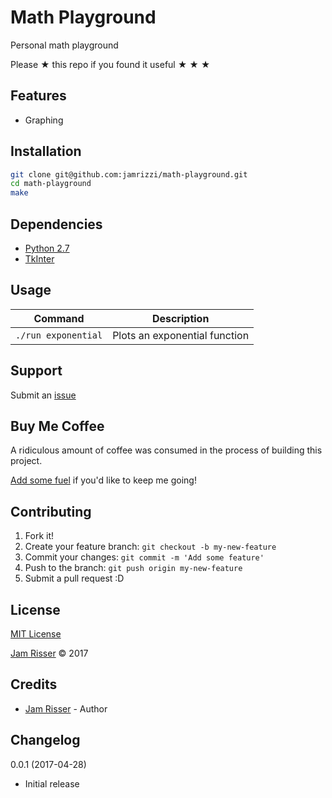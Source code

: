 # Math Playground

Personal math playground

Please &#9733; this repo if you found it useful &#9733; &#9733; &#9733;


## Features
<!------------------------------------------------------->

* Graphing


## Installation
<!------------------------------------------------------->

```sh
git clone git@github.com:jamrizzi/math-playground.git
cd math-playground
make
```


## Dependencies
<!------------------------------------------------------->

* [Python 2.7](https://www.python.org/)
* [TkInter](https://wiki.python.org/moin/TkInter)


## Usage
<!------------------------------------------------------->

| Command             | Description                   |
| ------------------- | ----------------------------- |
| `./run exponential` | Plots an exponential function |


## Support
<!------------------------------------------------------->

Submit an [issue](https://github.com/jamrizzi/math-playground/issues/new)


## Buy Me Coffee
<!------------------------------------------------------->

A ridiculous amount of coffee was consumed in the process of building this project.

[Add some fuel](https://jamrizzi.com/#!/buy-me-coffee) if you'd like to keep me going!


## Contributing
<!------------------------------------------------------->

1. Fork it!
2. Create your feature branch: `git checkout -b my-new-feature`
3. Commit your changes: `git commit -m 'Add some feature'`
4. Push to the branch: `git push origin my-new-feature`
5. Submit a pull request :D


## License
<!------------------------------------------------------->

[MIT License](https://github.com/jamrizzi/math-playground/blob/master/LICENSE)

[Jam Risser](https://jamrizzi.com) &copy; 2017


## Credits
<!------------------------------------------------------->

* [Jam Risser](https://jamrizzi.com) - Author


## Changelog
<!------------------------------------------------------->

0.0.1 (2017-04-28)
* Initial release
